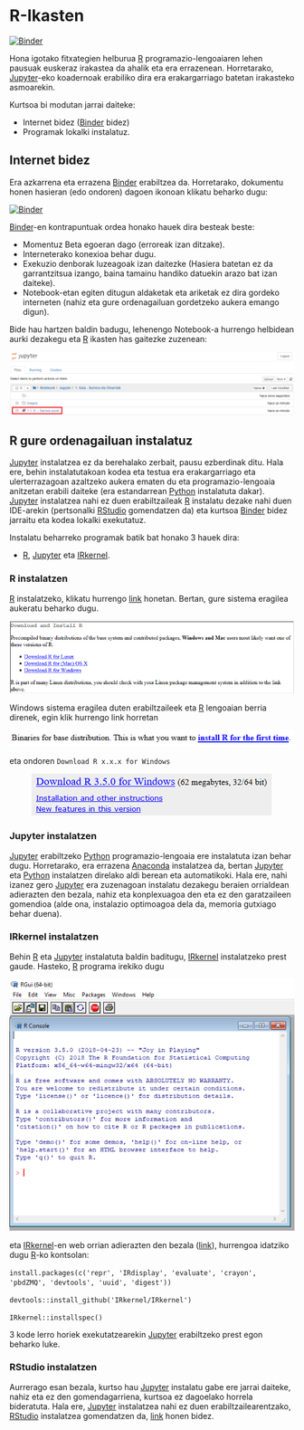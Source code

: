 # R-Ikasten

[![Binder](https://mybinder.org/badge.svg)](https://mybinder.org/v2/gh/AsBaZa/R-Ikasten/master)

Hona igotako fitxategien helburua [R](http://www.cran.r-project.org/) programazio-lengoaiaren lehen pausuak euskeraz irakastea da ahalik eta era errazenean. Horretarako, [Jupyter](http://jupyter.org/)-eko koadernoak erabiliko dira era erakargarriago batetan irakasteko asmoarekin.

Kurtsoa bi modutan jarrai daiteke: 
 - Internet bidez ([Binder](https://mybinder.org/) bidez)
 - Programak lokalki instalatuz.

## Internet bidez

Era azkarrena eta errazena [Binder](https://mybinder.org/) erabiltzea da. Horretarako, dokumentu honen hasieran (edo ondoren) dagoen ikonoan klikatu beharko dugu:

[![Binder](https://mybinder.org/badge.svg)](https://mybinder.org/v2/gh/AsBaZa/R-Ikasten/master)

[Binder](https://mybinder.org/)-en kontrapuntuak ordea honako hauek dira besteak beste:
 - Momentuz Beta egoeran dago (erroreak izan ditzake).
 - Interneterako konexioa behar dugu.
 - Exekuzio denborak luzeagoak izan daitezke (Hasiera batetan ez da garrantzitsua izango, baina tamainu handiko datuekin arazo bat izan daiteke).
 - Notebook-etan egiten ditugun aldaketak eta ariketak ez dira gordeko interneten (nahiz eta gure ordenagailuan gordetzeko aukera emango digun).
 
Bide hau hartzen baldin badugu, lehenengo Notebook-a hurrengo helbidean aurki dezakegu eta [R](http://www.cran.r-project.org/) ikasten has gaitezke zuzenean:
 
<p align="center">
  <img src="Images/jupyter_begin.png">
</p>
 
 
## R gure ordenagailuan instalatuz

[Jupyter](http://jupyter.org/) instalatzea ez da berehalako zerbait, pausu ezberdinak ditu. Hala ere, behin instalatutakoan kodea eta testua era erakargarriago eta ulerterrazagoan azaltzeko aukera ematen du eta programazio-lengoaia anitzetan erabili daiteke (era estandarrean [Python](https://www.python.org/) instalatuta dakar). [Jupyter](http://jupyter.org/) instalatzea nahi ez duen erabiltzaileak [R](http://www.cran.r-project.org/) instalatu dezake nahi duen IDE-arekin (pertsonalki [RStudio](https://www.rstudio.com/) gomendatzen da) eta kurtsoa [Binder](https://mybinder.org/) bidez jarraitu eta kodea lokalki exekutatuz.

Instalatu beharreko programak batik bat honako 3 hauek dira:
- [R](http://www.cran.r-project.org/), [Jupyter](http://jupyter.org/) eta [IRkernel](https://irkernel.github.io/).
 
### R instalatzen

[R](http://www.cran.r-project.org/) instalatzeko, klikatu hurrengo [link](https://cran.r-project.org/) honetan. Bertan, gure sistema eragilea aukeratu beharko dugu.

![Irudia 1](Images/R_install.png "Irudia 1")

Windows sistema eragilea duten erabiltzaileek eta [R](http://www.cran.r-project.org/) lengoaian berria direnek, egin klik hurrengo link horretan

<p align="center">
  <img src="Images/R_install_windows.png">
</p>

eta ondoren `Download R x.x.x for Windows`

<p align="center">
  <img src="Images/R_download_windows.png">
</p>

### Jupyter instalatzen

[Jupyter](http://jupyter.org/) erabiltzeko [Python](https://www.python.org/) programazio-lengoaia ere instalatuta izan behar dugu. Horretarako, era errazena [Anaconda](https://www.anaconda.com/download/) instalatzea da, bertan [Jupyter](http://jupyter.org/) eta [Python](https://www.python.org/) instalatzen direlako aldi berean eta automatikoki. Hala ere, nahi izanez gero [Jupyter](http://jupyter.org/) era zuzenagoan instalatu dezakegu beraien orrialdean adierazten den bezala, nahiz eta konplexuagoa den eta ez den garatzaileen gomendioa (alde ona, instalazio optimoagoa dela da, memoria gutxiago behar duena). 

### IRkernel instalatzen

Behin [R](http://www.cran.r-project.org/) eta [Jupyter](http://jupyter.org/) instalatuta baldin baditugu, [IRkernel](https://irkernel.github.io/) instalatzeko prest gaude. Hasteko, [R](http://www.cran.r-project.org/) programa irekiko dugu
<p align="center">
  <img src="Images/R_console.png">
</p>

eta [IRkernel](https://irkernel.github.io/)-en web orrian adierazten den bezala ([link](https://irkernel.github.io/installation/)), hurrengoa idatziko dugu [R](http://www.cran.r-project.org/)-ko kontsolan:

`install.packages(c('repr', 'IRdisplay', 'evaluate', 'crayon', 'pbdZMQ', 'devtools', 'uuid', 'digest'))`

`devtools::install_github('IRkernel/IRkernel')`

`IRkernel::installspec()`

3 kode lerro horiek exekutatzearekin [Jupyter](http://jupyter.org/) erabiltzeko prest egon beharko luke.

### RStudio instalatzen

Aurrerago esan bezala, kurtso hau [Jupyter](http://jupyter.org/) instalatu gabe ere jarrai daiteke, nahiz eta ez den gomendagarriena, kurtsoa ez dagoelako horrela bideratuta. Hala ere, [Jupyter](http://jupyter.org/) instalatzea nahi ez duen erabiltzailearentzako, [RStudio](https://www.rstudio.com/) instalatzea gomendatzen da, [link](https://www.rstudio.com/products/rstudio/download/) honen bidez.
